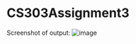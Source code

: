 # CS303Assignment3

Screenshot of output: ![image](https://github.com/user-attachments/assets/b77265c5-30a1-4bb9-92a8-a2994cb9b41d)

